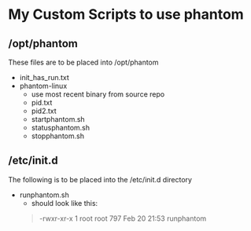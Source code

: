 # My Custom Scripts to use phantom

## /opt/phantom
These files are to be placed into /opt/phantom
* init_has_run.txt
* phantom-linux
  * use most recent binary from source repo
  * pid.txt
  * pid2.txt
  * startphantom.sh
  * statusphantom.sh
  * stopphantom.sh

## /etc/init.d
The following is to be placed into the /etc/init.d directory
* runphantom.sh
  * should look like this:
  > -rwxr-xr-x 1 root root 797 Feb 20 21:53 runphantom


